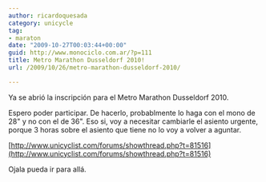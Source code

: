 ```yaml
---
author: ricardoquesada
category: unicycle
tag:
- maraton
date: "2009-10-27T00:03:44+00:00"
guid: http://www.monociclo.com.ar/?p=111
title: Metro Marathon Dusseldorf 2010!
url: /2009/10/26/metro-marathon-dusseldorf-2010/

---
```


Ya se abrió la inscripción para el Metro Marathon Dusseldorf 2010.

Espero poder participar. De hacerlo, probablmente lo haga con el mono de 28" y
no con el de 36". Eso si, voy a necesitar cambiarle el asiento urgente, porque 3
horas sobre el asiento que tiene no lo voy a volver a aguntar.

[http://www.unicyclist.com/forums/showthread.php?t=81516](http://www.unicyclist.com/forums/showthread.php?t=81516)

Ojala pueda ir para allá.
